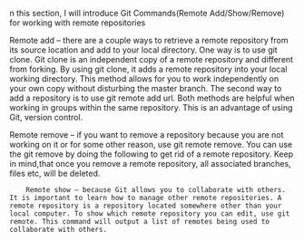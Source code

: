 n this section, I will introduce Git Commands(Remote Add/Show/Remove) for working with remote repositories


Remote add – there are a couple ways to retrieve a remote repository from its source location and add to your local directory. One way is to use git clone. Git clone is an independent copy of a remote repository and different from forking. By using git clone, it adds a remote repository into your local working directory. This method allows for you to work independently on your own copy without disturbing the master branch. The second way to add a repository is to use git remote add <link to repository> url. Both methods are helpful when working in groups within the same repository. This is an advantage of using Git, version control.

Remote remove – if you want to remove a repository because you are not working on it or for some other reason, use git remote remove. You can use the git remove by doing the following to get rid of a remote repository. Keep in mind,that once you remove a remote repository, all associated branches, files etc, will be deleted.

        Remote show – because Git allows you to collaborate with others. It is important to learn how to manage other remote repositories. A remote repository is a repository located somewhere other than your local computer. To show which remote repository you can edit, use git remote. This command will output a list of remotes being used to collaborate with others.


